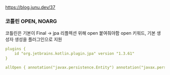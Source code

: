 https://blog.junu.dev/37

### 코틀린 OPEN, NOARG
코틀린은 기본이 Final -> jpa 리플렉션 위해 open 붙여줘야함
open 키워드, 기본 생성자 생성을 플러그인으로 지원
```yml
plugins {
	id "org.jetbrains.kotlin.plugin.jpa" version "1.3.61"
}

allOpen { annotation("javax.persistence.Entity") annotation("javax.persistence.MappedSuperclass") annotation("javax.persistence.Embeddable") }
```

